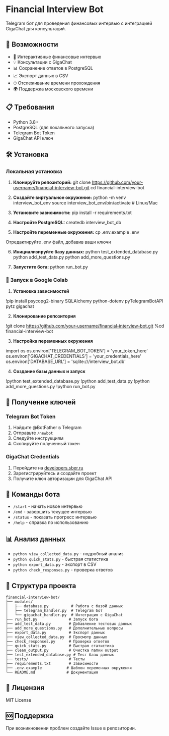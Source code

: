 # Financial Interview Bot

Telegram бот для проведения финансовых интервью с интеграцией GigaChat для консультаций.

## 🚀 Возможности

- 🎤 Интерактивные финансовые интервью
- 💡 Консультации с GigaChat
- 📊 Сохранение ответов в PostgreSQL
- 📈 Экспорт данных в CSV
- ⏱ Отслеживание времени прохождения
- 🌍 Поддержка московского времени

## 📋 Требования

- Python 3.8+
- PostgreSQL (для локального запуска)
- Telegram Bot Token
- GigaChat API ключ

## 🛠 Установка

### Локальная установка

1. **Клонируйте репозиторий:**
git clone https://github.com/your-username/financial-interview-bot.git
cd financial-interview-bot

2. **Создайте виртуальное окружение:**
python -m venv interview_bot_env
source interview_bot_env/bin/activate # Linux/Mac

3. **Установите зависимости:**
pip install -r requirements.txt

4. **Настройте PostgreSQL:**
createdb interview_bot_db

5. **Настройте переменные окружения:**
cp .env.example .env

Отредактируйте .env файл, добавив ваши ключи

6. **Инициализируйте базу данных:**
python test_extended_database.py
python add_test_data.py
python add_more_questions.py

7. **Запустите бота:**
python run_bot.py

### 🔧 Запуск в Google Colab

1. **Установка зависимостей**

!pip install psycopg2-binary SQLAlchemy python-dotenv pyTelegramBotAPI pytz gigachat

2. **Клонирование репозитория**

!git clone https://github.com/your-username/financial-interview-bot.git
%cd financial-interview-bot

3. **Настройка переменных окружения**

import os
os.environ['TELEGRAM_BOT_TOKEN'] = 'your_token_here'
os.environ['GIGACHAT_CREDENTIALS'] = 'your_credentials_here'
os.environ['DATABASE_URL'] = 'sqlite:///interview_bot.db'

4. **Создание базы данных и запуск**

!python test_extended_database.py
!python add_test_data.py
!python add_more_questions.py
!python run_bot.py

## 🔑 Получение ключей

### Telegram Bot Token
1. Найдите @BotFather в Telegram
2. Отправьте `/newbot`
3. Следуйте инструкциям
4. Скопируйте полученный токен

### GigaChat Credentials
1. Перейдите на [developers.sber.ru](https://developers.sber.ru/)
2. Зарегистрируйтесь и создайте проект
3. Получите ключ авторизации для GigaChat API

## 📱 Команды бота

- `/start` - начать новое интервью
- `/end` - завершить текущее интервью
- `/status` - показать прогресс интервью
- `/help` - справка по использованию

## 📊 Анализ данных

- `python view_collected_data.py` - подробный анализ
- `python quick_stats.py` - быстрая статистика
- `python export_data.py` - экспорт в CSV
- `python check_responses.py` - проверка ответов

## 📁 Структура проекта

```
financial-interview-bot/
├── modules/
│   ├── database.py          # Работа с базой данных
│   ├── telegram_handler.py  # Telegram бот
│   └── gigachat_handler.py  # Интеграция с GigaChat
├── run_bot.py              # Запуск бота
├── add_test_data.py        # Добавление тестовых данных
├── add_more_questions.py   # Дополнительные вопросы
├── export_data.py          # Экспорт данных
├── view_collected_data.py  # Просмотр данных
├── check_responses.py      # Проверка ответов
├── quick_stats.py          # Быстрая статистика
├── clean_output.py         # Очистка папки output
├── test_extended_database.py # Тест базы данных
├── tests/                  # Тесты
├── requirements.txt        # Зависимости
├── .env.example           # Шаблон переменных окружения
└── README.md              # Документация
```

## 📄 Лицензия

MIT License

## 🆘 Поддержка

При возникновении проблем создайте Issue в репозитории.
